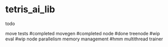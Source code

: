 # tetris_ai_lib
 
todo

move tests #completed
movegen #completed
node #done
treenode #wip
eval #wip
node parallelism
memory management #hmm
multithread
trainer